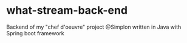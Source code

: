 # what-stream-back-end

Backend of my "chef d'oeuvre" project @Simplon written in Java with Spring boot framework
